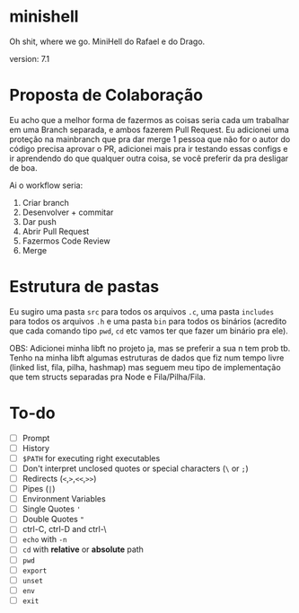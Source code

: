 # minishell
Oh shit, where we go. MiniHell do Rafael e do Drago.

version: 7.1
# Proposta de Colaboração
Eu acho que a melhor forma de fazermos as coisas seria cada um trabalhar em uma Branch separada, e ambos fazerem Pull Request. Eu adicionei uma proteção na mainbranch que pra dar merge 1 pessoa que não for o autor do código precisa aprovar o PR, adicionei mais pra ir testando essas configs e ir aprendendo do que qualquer outra coisa, se você preferir da pra desligar de boa.

Ai o workflow seria:
1. Criar branch
2. Desenvolver + commitar
3. Dar push
4. Abrir Pull Request
5. Fazermos Code Review
6. Merge

# Estrutura de pastas 
Eu sugiro uma pasta `src` para todos os arquivos `.c`, uma pasta `includes` para todos os arquivos `.h` e uma pasta `bin` para todos os binários (acredito que cada comando tipo `pwd`, `cd` etc vamos ter que fazer um binário pra ele).

OBS: Adicionei minha libft no projeto ja, mas se preferir a sua n tem prob tb. Tenho na minha libft algumas estruturas de dados que fiz num tempo livre (linked list, fila, pilha, hashmap) mas seguem meu tipo de implementação que tem structs separadas pra Node e Fila/Pilha/Fila.

# To-do
- [ ] Prompt
- [ ] History
- [ ] `$PATH` for executing right executables
- [ ] Don't interpret unclosed quotes or special characters (`\` or `;`)
- [ ] Redirects (`<`,`>`,`<<`,`>>`)
- [ ] Pipes (`|`)
- [ ] Environment Variables
- [ ] Single Quotes `'`
- [ ] Double Quotes `"`
- [ ] ctrl-C, ctrl-D and ctrl-\
- [ ] `echo` with `-n`
- [ ] `cd` with **relative** or **absolute** path
- [ ] `pwd`
- [ ] `export`
- [ ] `unset`
- [ ] `env`
- [ ] `exit`
